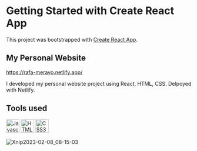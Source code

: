 # Getting Started with Create React App

This project was bootstrapped with [Create React App](https://github.com/facebook/create-react-app).

## My Personal Website

https://rafa-merayo.netlify.app/

I developed my personal website project using React, HTML, CSS. Delpoyed with Netlify.


## Tools used

<p align="left"> <a href="https://developer.mozilla.org/en-US/docs/Web/JavaScript" target="_blank" rel="noreferrer"><img src="https://raw.githubusercontent.com/danielcranney/readme-generator/main/public/icons/skills/javascript-colored.svg" width="36" height="36" alt="Javascript" /></a> <a href="https://developer.mozilla.org/en-US/docs/Glossary/HTML5" target="_blank" rel="noreferrer"><img src="https://raw.githubusercontent.com/danielcranney/readme-generator/main/public/icons/skills/html5-colored.svg" width="36" height="36" alt="HTML5" /></a> <a href="https://www.w3.org/TR/CSS/#css" target="_blank" rel="noreferrer"><img src="https://raw.githubusercontent.com/danielcranney/readme-generator/main/public/icons/skills/css3-colored.svg" width="36" height="36" alt="CSS3" /></a></p> 

![Xnip2023-02-08_08-15-03](https://user-images.githubusercontent.com/54202438/217460560-8cb80782-3188-4ced-8dc8-9111478a5ca2.jpg)
